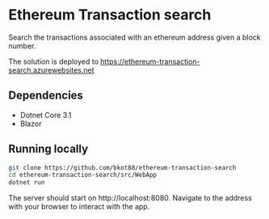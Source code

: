 # Ethereum Transaction search
Search the transactions associated with an ethereum address given a block number.

The solution is deployed to https://ethereum-transaction-search.azurewebsites.net

## Dependencies
* Dotnet Core 3.1
* Blazor

## Running locally
```bash
git clone https://github.com/bkot88/ethereum-transaction-search
cd ethereum-transaction-search/src/WebApp
dotnet run
```
The server should start on http://localhost:8080. Navigate to the address with your browser to interact with the app.